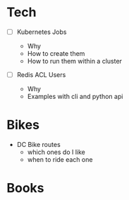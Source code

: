 # Tech

- [ ] Kubernetes Jobs
  - Why
  - How to create them
  - How to run them within a cluster


- [ ] Redis ACL Users
  - Why
  - Examples with cli and python api

# Bikes

- DC Bike routes
   - which ones do I like
   - when to ride each one


# Books
